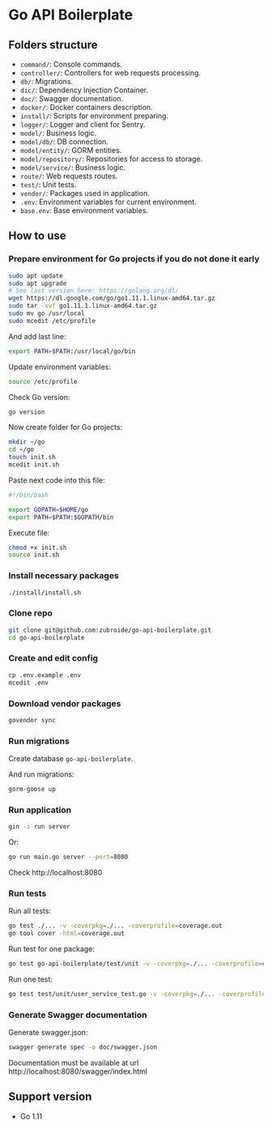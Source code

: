 # Go API Boilerplate


## Folders structure

- `command/`: Console commands.
- `controller/`: Controllers for web requests processing.
- `db/`: Migrations.
- `dic/`: Dependency Injection Container.
- `doc/`: Swagger documentation.
- `docker/`: Docker containers description.
- `install/`: Scripts for environment preparing.
- `logger/`: Logger and client for Sentry.
- `model/`: Business logic.
- `model/db/`: DB connection.
- `model/entity/`: GORM entities.
- `model/repository/`: Repositories for access to storage.
- `model/service/`: Business logic.
- `route/`: Web requests routes.
- `test/`: Unit tests.
- `vendor/`: Packages used in application.
- `.env`: Environment variables for current environment.
- `base.env`: Base environment variables.


## How to use


### Prepare environment for Go projects if you do not done it early

```bash
sudo apt update
sudo apt upgrade
# See last version here: https://golang.org/dl/
wget https://dl.google.com/go/go1.11.1.linux-amd64.tar.gz
sudo tar -xvf go1.11.1.linux-amd64.tar.gz
sudo mv go /usr/local
sudo mcedit /etc/profile
```

And add last line:

```bash
export PATH=$PATH:/usr/local/go/bin
```

Update environment variables:

```bash
source /etc/profile
```

Check Go version:

```bash
go version
```

Now create folder for Go projects:

```bash
mkdir ~/go
cd ~/go
touch init.sh
mcedit init.sh
```

Paste next code into this file:

```bash
#!/bin/bash

export GOPATH=$HOME/go
export PATH=$PATH:$GOPATH/bin
```

Execute file:

```bash
chmod +x init.sh
source init.sh
```


### Install necessary packages

```bash
./install/install.sh
```


### Clone repo

```bash
git clone git@github.com:zubroide/go-api-boilerplate.git
cd go-api-boilerplate
```


### Create and edit config


```bash
cp .env.example .env
mcedit .env
```


### Download vendor packages

```bash
govendor sync
```


### Run migrations

Create database `go-api-boilerplate`.

And run migrations:

```bash
gorm-goose up
```


### Run application

```bash
gin -i run server
```

Or:

```bash
go run main.go server --port=8080
```

Check http://localhost:8080


### Run tests

Run all tests:

```bash
go test ./... -v -coverpkg=./... -coverprofile=coverage.out
go tool cover -html=coverage.out
```

Run test for one package:

```bash
go test go-api-boilerplate/test/unit -v -coverpkg=./... -coverprofile=coverage.out
```

Run one test:

```bash
go test test/unit/user_service_test.go -v -coverpkg=./... -coverprofile=coverage.out
```


### Generate Swagger documentation

Generate swagger.json:

```bash
swagger generate spec -o doc/swagger.json
```

Documentation must be available at url http://localhost:8080/swagger/index.html


## Support version
  - Go 1.11
